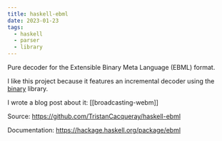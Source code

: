 ```yaml
---
title: haskell-ebml
date: 2023-01-23
tags:
  - haskell
  - parser
  - library
---
```


Pure decoder for the Extensible Binary Meta Language (EBML) format.

I like this project because it features an incremental decoder using
the [binary][binary] library.

I wrote a blog post about it: [[broadcasting-webm]]

Source: https://github.com/TristanCacqueray/haskell-ebml

Documentation: https://hackage.haskell.org/package/ebml

[binary]: https://hackage.haskell.org/package/binary
